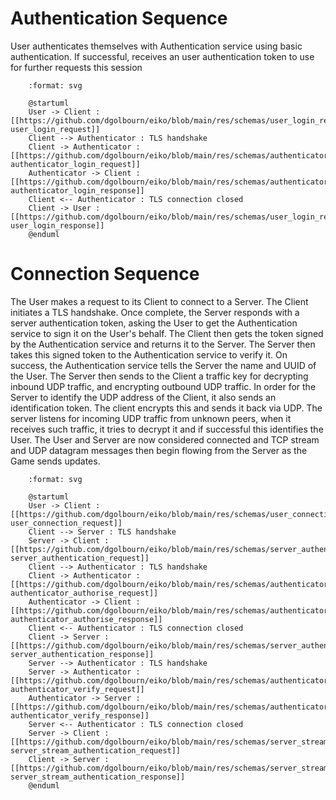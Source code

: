 # Authentication Sequence

User authenticates themselves with Authentication service using basic authentication. If successful, receives an user authentication token to use for further requests this session

```{plantuml}
    :format: svg

    @startuml
    User -> Client : [[https://github.com/dgolbourn/eiko/blob/main/res/schemas/user_login_request.json user_login_request]]
    Client --> Authenticator : TLS handshake
    Client -> Authenticator : [[https://github.com/dgolbourn/eiko/blob/main/res/schemas/authenticator_login_request.json authenticator_login_request]]
    Authenticator -> Client : [[https://github.com/dgolbourn/eiko/blob/main/res/schemas/authenticator_login_response.json authenticator_login_response]]
    Client <-- Authenticator : TLS connection closed
    Client -> User : [[https://github.com/dgolbourn/eiko/blob/main/res/schemas/user_login_response.json user_login_response]]
    @enduml
```

# Connection Sequence

The User makes a request to its Client to connect to a Server. The Client initiates a TLS handshake. Once complete, the Server responds with a server authentication token, asking the User to get the Authentication service to sign it on the User's behalf. The Client then gets the token signed by the Authentication service and returns it to the Server. The Server then takes this signed token to the Authentication service to verify it. On success, the Authentication service tells the Server the name and UUID of the User. The Server then sends to the Client a traffic key for decrypting inbound UDP traffic, and encrypting outbound UDP traffic. In order for the Server to identify the UDP address of the Client, it also sends an identification token. The client encrypts this and sends it back via UDP. The server listens for incoming UDP traffic from unknown peers, when it receives such traffic, it tries to decrypt it and if successful this identifies the User. The User and Server are now considered connected and TCP stream and UDP datagram messages then begin flowing from the Server as the Game sends updates.

```{plantuml}
    :format: svg

    @startuml
    User -> Client : [[https://github.com/dgolbourn/eiko/blob/main/res/schemas/user_connection_request.json user_connection_request]]
    Client --> Server : TLS handshake
    Server -> Client : [[https://github.com/dgolbourn/eiko/blob/main/res/schemas/server_authentication_request.json server_authentication_request]]
    Client --> Authenticator : TLS handshake
    Client -> Authenticator : [[https://github.com/dgolbourn/eiko/blob/main/res/schemas/authenticator_authorise_request.json authenticator_authorise_request]]
    Authenticator -> Client : [[https://github.com/dgolbourn/eiko/blob/main/res/schemas/authenticator_authorise_response.json authenticator_authorise_response]]
    Client <-- Authenticator : TLS connection closed
    Client -> Server : [[https://github.com/dgolbourn/eiko/blob/main/res/schemas/server_authentication_response.json server_authentication_response]]
    Server --> Authenticator : TLS handshake  
    Server -> Authenticator : [[https://github.com/dgolbourn/eiko/blob/main/res/schemas/authenticator_verify_request.json authenticator_verify_request]]
    Authenticator -> Server : [[https://github.com/dgolbourn/eiko/blob/main/res/schemas/authenticator_verify_response.json authenticator_verify_response]]    
    Server <-- Authenticator : TLS connection closed
    Server -> Client : [[https://github.com/dgolbourn/eiko/blob/main/res/schemas/server_stream_authentication_request.json server_stream_authentication_request]]
    Client -> Server : [[https://github.com/dgolbourn/eiko/blob/main/res/schemas/server_stream_authentication_response.json server_stream_authentication_response]]
    @enduml
```
